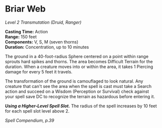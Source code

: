# Briar Web
*Level 2 Transmutation (Druid, Ranger)*

**Casting Time:** Action  
**Range:** 150 feet  
**Components:** V, S, M (seven thorns)  
**Duration:** Concentration, up to 10 minutes

The ground in a 40-foot-radius Sphere centered on a point within range sprouts hard spikes and thorns. The area becomes Difficult Terrain for the duration. When a creature moves into or within the area, it takes 1 Piercing damage for every 5 feet it travels.

The transformation of the ground is camouflaged to look natural. Any creature that can't see the area when the spell is cast must take a Search action and succeed on a Wisdom (Perception or Survival) check against your spell save DC to recognize the terrain as hazardous before entering it.

***Using a Higher-Level Spell Slot.*** The radius of the spell increases by 10 feet for each spell slot level above 2.


*Spell Compendium, p.39*
